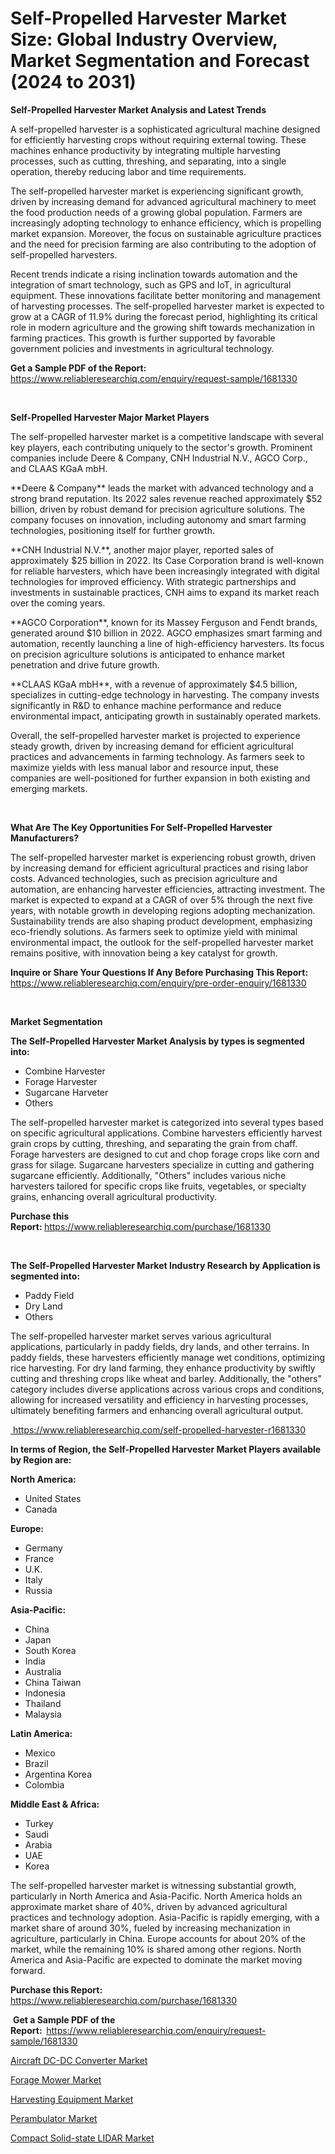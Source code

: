 <p><h1>Self-Propelled Harvester Market Size: Global Industry Overview, Market Segmentation and Forecast (2024 to 2031)</h1></p><p><strong>Self-Propelled Harvester Market Analysis and Latest Trends</strong></p>
<p><p>A self-propelled harvester is a sophisticated agricultural machine designed for efficiently harvesting crops without requiring external towing. These machines enhance productivity by integrating multiple harvesting processes, such as cutting, threshing, and separating, into a single operation, thereby reducing labor and time requirements. </p><p>The self-propelled harvester market is experiencing significant growth, driven by increasing demand for advanced agricultural machinery to meet the food production needs of a growing global population. Farmers are increasingly adopting technology to enhance efficiency, which is propelling market expansion. Moreover, the focus on sustainable agriculture practices and the need for precision farming are also contributing to the adoption of self-propelled harvesters.</p><p>Recent trends indicate a rising inclination towards automation and the integration of smart technology, such as GPS and IoT, in agricultural equipment. These innovations facilitate better monitoring and management of harvesting processes. The self-propelled harvester market is expected to grow at a CAGR of 11.9% during the forecast period, highlighting its critical role in modern agriculture and the growing shift towards mechanization in farming practices. This growth is further supported by favorable government policies and investments in agricultural technology.</p></p>
<p><strong>Get a Sample PDF of the Report:&nbsp;</strong> <a href="https://www.reliableresearchiq.com/enquiry/request-sample/1681330?utm_campaign=1124&utm_medium=2&utm_source=Github&utm_content=ia&utm_term=04102024&utm_id=self-propelled-harvester">https://www.reliableresearchiq.com/enquiry/request-sample/1681330</a></p>
<p>&nbsp;</p>
<p><strong>Self-Propelled Harvester Major Market Players</strong></p>
<p><p>The self-propelled harvester market is a competitive landscape with several key players, each contributing uniquely to the sector's growth. Prominent companies include Deere & Company, CNH Industrial N.V., AGCO Corp., and CLAAS KGaA mbH. </p><p>**Deere & Company** leads the market with advanced technology and a strong brand reputation. Its 2022 sales revenue reached approximately $52 billion, driven by robust demand for precision agriculture solutions. The company focuses on innovation, including autonomy and smart farming technologies, positioning itself for further growth.</p><p>**CNH Industrial N.V.**, another major player, reported sales of approximately $25 billion in 2022. Its Case Corporation brand is well-known for reliable harvesters, which have been increasingly integrated with digital technologies for improved efficiency. With strategic partnerships and investments in sustainable practices, CNH aims to expand its market reach over the coming years.</p><p>**AGCO Corporation**, known for its Massey Ferguson and Fendt brands, generated around $10 billion in 2022. AGCO emphasizes smart farming and automation, recently launching a line of high-efficiency harvesters. Its focus on precision agriculture solutions is anticipated to enhance market penetration and drive future growth.</p><p>**CLAAS KGaA mbH**, with a revenue of approximately $4.5 billion, specializes in cutting-edge technology in harvesting. The company invests significantly in R&D to enhance machine performance and reduce environmental impact, anticipating growth in sustainably operated markets.</p><p>Overall, the self-propelled harvester market is projected to experience steady growth, driven by increasing demand for efficient agricultural practices and advancements in farming technology. As farmers seek to maximize yields with less manual labor and resource input, these companies are well-positioned for further expansion in both existing and emerging markets.</p></p>
<p>&nbsp;</p>
<p><strong>What Are The Key Opportunities For Self-Propelled Harvester Manufacturers?</strong></p>
<p><p>The self-propelled harvester market is experiencing robust growth, driven by increasing demand for efficient agricultural practices and rising labor costs. Advanced technologies, such as precision agriculture and automation, are enhancing harvester efficiencies, attracting investment. The market is expected to expand at a CAGR of over 5% through the next five years, with notable growth in developing regions adopting mechanization. Sustainability trends are also shaping product development, emphasizing eco-friendly solutions. As farmers seek to optimize yield with minimal environmental impact, the outlook for the self-propelled harvester market remains positive, with innovation being a key catalyst for growth.</p></p>
<p><strong>Inquire or Share Your Questions If Any Before Purchasing This Report:</strong> <a href="https://www.reliableresearchiq.com/enquiry/pre-order-enquiry/1681330?utm_campaign=1124&utm_medium=2&utm_source=Github&utm_content=ia&utm_term=04102024&utm_id=self-propelled-harvester">https://www.reliableresearchiq.com/enquiry/pre-order-enquiry/1681330</a></p>
<p>&nbsp;</p>
<p><strong>Market Segmentation</strong></p>
<p><strong>The Self-Propelled Harvester Market Analysis by types is segmented into:</strong></p>
<p><ul><li>Combine Harvester</li><li>Forage Harvester</li><li>Sugarcane Harveter</li><li>Others</li></ul></p>
<p><p>The self-propelled harvester market is categorized into several types based on specific agricultural applications. Combine harvesters efficiently harvest grain crops by cutting, threshing, and separating the grain from chaff. Forage harvesters are designed to cut and chop forage crops like corn and grass for silage. Sugarcane harvesters specialize in cutting and gathering sugarcane efficiently. Additionally, "Others" includes various niche harvesters tailored for specific crops like fruits, vegetables, or specialty grains, enhancing overall agricultural productivity.</p></p>
<p><strong>Purchase this Report:&nbsp;</strong><a href="https://www.reliableresearchiq.com/purchase/1681330?utm_campaign=1124&utm_medium=2&utm_source=Github&utm_content=ia&utm_term=04102024&utm_id=self-propelled-harvester">https://www.reliableresearchiq.com/purchase/1681330</a></p>
<p>&nbsp;</p>
<p><strong>The Self-Propelled Harvester Market Industry Research by Application is segmented into:</strong></p>
<p><ul><li>Paddy Field</li><li>Dry Land</li><li>Others</li></ul></p>
<p><p>The self-propelled harvester market serves various agricultural applications, particularly in paddy fields, dry lands, and other terrains. In paddy fields, these harvesters efficiently manage wet conditions, optimizing rice harvesting. For dry land farming, they enhance productivity by swiftly cutting and threshing crops like wheat and barley. Additionally, the "others" category includes diverse applications across various crops and conditions, allowing for increased versatility and efficiency in harvesting processes, ultimately benefiting farmers and enhancing overall agricultural output.</p></p>
<p><a href="https://www.reliableresearchiq.com/self-propelled-harvester-r1681330?utm_campaign=1124&utm_medium=2&utm_source=Github&utm_content=ia&utm_term=04102024&utm_id=self-propelled-harvester">&nbsp;https://www.reliableresearchiq.com/self-propelled-harvester-r1681330</a></p>
<p><strong>In terms of Region, the Self-Propelled Harvester Market Players available by Region are:</strong></p>
<p>
    <p> <strong> North America: </strong>
        <ul>
            <li>United States</li>
            <li>Canada</li>
        </ul>
        </p> 
    <p> <strong> Europe: </strong>
        <ul>
            <li>Germany</li>
            <li>France</li>
            <li>U.K.</li>
            <li>Italy</li>
            <li>Russia</li>
        </ul>
        </p> 
    <p> <strong> Asia-Pacific: </strong>
        <ul>
            <li>China</li>
            <li>Japan</li>
            <li>South Korea</li>
            <li>India</li>
            <li>Australia</li>
            <li>China Taiwan</li>
            <li>Indonesia</li>
            <li>Thailand</li>
            <li>Malaysia</li>
        </ul>
        </p> 
    <p> <strong> Latin America: </strong>
        <ul>
            <li>Mexico</li>
            <li>Brazil</li>
            <li>Argentina Korea</li>
            <li>Colombia</li>
        </ul>
        </p> 
    <p> <strong> Middle East & Africa: </strong>
        <ul>
            <li>Turkey</li>
            <li>Saudi</li>
            <li>Arabia</li>
            <li>UAE</li>
            <li>Korea</li>
        </ul>
    </p>
    </p>
<p><p>The self-propelled harvester market is witnessing substantial growth, particularly in North America and Asia-Pacific. North America holds an approximate market share of 40%, driven by advanced agricultural practices and technology adoption. Asia-Pacific is rapidly emerging, with a market share of around 30%, fueled by increasing mechanization in agriculture, particularly in China. Europe accounts for about 20% of the market, while the remaining 10% is shared among other regions. North America and Asia-Pacific are expected to dominate the market moving forward.</p></p>
<p><strong>Purchase this Report: </strong><a href="https://www.reliableresearchiq.com/purchase/1681330?utm_campaign=1124&utm_medium=2&utm_source=Github&utm_content=ia&utm_term=04102024&utm_id=self-propelled-harvester">https://www.reliableresearchiq.com/purchase/1681330</a></p>
<p>&nbsp;<strong>Get a Sample PDF of the Report:&nbsp;&nbsp;</strong><a href="https://www.reliableresearchiq.com/enquiry/request-sample/1681330?utm_campaign=1124&utm_medium=2&utm_source=Github&utm_content=ia&utm_term=04102024&utm_id=self-propelled-harvester">https://www.reliableresearchiq.com/enquiry/request-sample/1681330</a></p>
<p><strong></strong></p>
<p><p><a href="https://issuu.com/reportprime-2/docs/aircraft-dc-dc-converter-market-siz_bce1773dd07c74?utm_campaign=1124&utm_medium=2&utm_source=Github&utm_content=ia&utm_term=04102024&utm_id=self-propelled-harvester">Aircraft DC-DC Converter Market</a></p><p><a href="https://github.com/wwwkeltoum/Market-Research-Report-List-5/blob/main/forage-mower-market.md?utm_campaign=1124&utm_medium=2&utm_source=Github&utm_content=ia&utm_term=04102024&utm_id=self-propelled-harvester">Forage Mower Market</a></p><p><a href="https://github.com/MegiMusaj575/Market-Research-Report-List-1/blob/main/harvesting-equipment-market.md?utm_campaign=1124&utm_medium=2&utm_source=Github&utm_content=ia&utm_term=04102024&utm_id=self-propelled-harvester">Harvesting Equipment Market</a></p><p><a href="https://www.linkedin.com/pulse/perambulator-market-size-segmentation-trends-growth-analysis-forecast-pjh7c?utm_campaign=1124&utm_medium=2&utm_source=Github&utm_content=ia&utm_term=04102024&utm_id=self-propelled-harvester">Perambulator Market</a></p><p><a href="https://issuu.com/reportprime-2/docs/compact-solid-state-lidar-market-si_23a2cd4b1e9ff5?utm_campaign=1124&utm_medium=2&utm_source=Github&utm_content=ia&utm_term=04102024&utm_id=self-propelled-harvester">Compact Solid-state LIDAR Market</a></p></p>